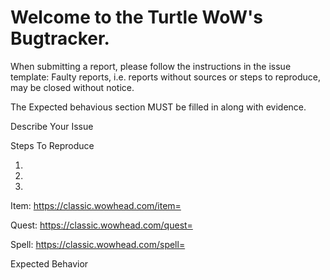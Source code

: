 # Welcome to the Turtle WoW's Bugtracker.

When submitting a report, please follow the instructions in the issue template: Faulty reports, i.e. reports without sources or steps to reproduce, may be closed without notice.

The Expected behavious section MUST be filled in along with evidence.


Describe Your Issue
<!--- A clear description what the bug is. -->


Steps To Reproduce
<!--- Steps to reproduce the behavior. Provide as much details as possible. -->
1.
2. 
3. 


<!--- Include IDs of affected NPCs , items, quests or spells with a link to the relevant page. -->
Item: https://classic.wowhead.com/item=

Quest: https://classic.wowhead.com/quest=

Spell: https://classic.wowhead.com/spell=


Expected Behavior
<!--- Describe how it should work. -->

